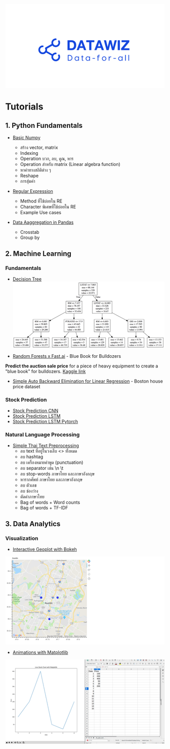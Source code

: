 <img src="images/datawiz.png" alt="datawiz" />

# Tutorials

## 1. Python Fundamentals

* [Basic Numpy](python_fundamentals/basic_numpy.ipynb)
	- สร้าง vector, matrix
	- Indexing
	- Operation บวก, ลบ, คูณ, หาร
	- Operation สำหรับ matrix (Linear algebra function)
	- หาค่าทางสถิติต่าง ๆ
	-  Reshape
	- การสุ่มค่า

* [Regular Expression](python_fundamentals/regular_expression.ipynb)
	- Method ที่ใช้บ่อยใน RE
	- Character พิเศษที่ใช้บ่อยใน RE 
	- Example Use cases
	
* [Data Aaggregation in Pandas](python_fundamentals/data_aggregation_in_pandas.ipynb)
	- Crosstab
	- Group by


## 2. Machine Learning

### Fundamentals
* [Decision Tree](machine_learning/decision_tree.ipynb)
![decision_tree](machine_learning/docs/decision_tree.png)

* [ Random Forests x Fast.ai](machine_learning/rf_x_fastai.ipynb) - Blue Book for Bulldozers

**Predict the auction sale price** for a piece of heavy equipment to create a "blue book" for bulldozers. [Kaggle link](https://www.kaggle.com/c/bluebook-for-bulldozers)

* [Simple Auto Backward Elimination for Linear Regression](machine_learning/simple_auto_backward_elimination_for_linear_regression.ipynb) - Boston house price dataset

### Stock Prediction
* [Stock Prediction CNN](stock_prediction/stock_forecasting_CNN.ipynb)
* [Stock Prediction LSTM](stock_prediction/stock_forecasting_LSTM.ipynb)
* [Stock Prediction LSTM Pytorch](stock_prediction/stock_forecast_lstm_pytorch.ipynb)


### Natural Language Processing
* [Simple Thai Text Preprocessing](natural_language_processing/simple_Thai_text_preprocessing.ipynb)
	- ลบ text ที่อยู่ในวงเล็บ <> ทั้งหมด
	- ลบ hashtag
	- ลบ เครื่องหมายคำพูด (punctuation)
	- ลบ separator เช่น \n \t
	- ลบ stop-words ภาษาไทย และภาษาอังกฤษ
	- หารากศัพท์ ภาษาไทย และภาษาอังกฤษ
	- ลบ ตัวเลข
	- ลบ ช่องว่าง
	- ตัดคำภาษาไทย
	- Bag of words + Word counts
	- Bag of words + TF-IDF


## 3. Data Analytics

### Visualization
* [Interactive Geoplot with Bokeh ](data_visualization/interactive_geo_plot_with_bokeh.ipynb)

![gmap](data_visualization/docs/gmap.png  "gmap")

* [Animations with Matplotlib](data_visualization/animations_with_matplotlib) 

![live_graph](data_visualization/animations_with_matplotlib/docs/live_graph.gif)


